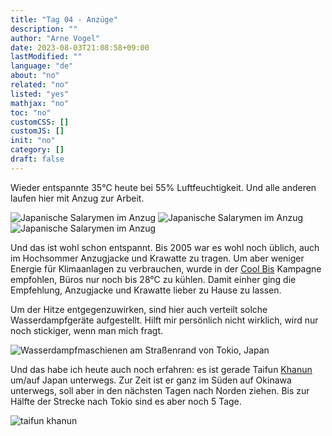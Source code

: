 ```yaml
---
title: "Tag 04 - Anzüge"
description: ""
author: "Arne Vogel"
date: 2023-08-03T21:08:58+09:00
lastModified: ""
language: "de"
about: "no"
related: "no"
listed: "yes"
mathjax: "no"
toc: "no"
customCSS: []
customJS: []
init: "no"
category: []
draft: false
---
```


Wieder entspannte 35°C heute bei 55% Luftfeuchtigkeit.
Und alle anderen laufen hier mit Anzug zur Arbeit.

![Japanische Salarymen im Anzug](anzug.jpg)
![Japanische Salarymen im Anzug](anzug2.jpg)
![Japanische Salarymen im Anzug](anzug3.jpg)

Und das ist wohl schon entspannt.
Bis 2005 war es wohl noch üblich, auch im Hochsommer Anzugjacke und Krawatte zu tragen.
Um aber weniger Energie für Klimaanlagen zu verbrauchen, wurde in der [Cool Bis](https://de.wikipedia.org/wiki/Cool_Biz) Kampagne empfohlen, Büros nur noch bis 28°C zu kühlen.
Damit einher ging die Empfehlung, Anzugjacke und Krawatte lieber zu Hause zu lassen.


Um der Hitze entgegenzuwirken, sind hier auch verteilt solche Wasserdampfgeräte aufgestellt.
Hilft mir persönlich nicht wirklich, wird nur noch stickiger, wenn man mich fragt.

![Wasserdampfmaschienen am Straßenrand von Tokio, Japan](nebel.jpg)

Und das habe ich heute auch noch erfahren: es ist gerade Taifun [Khanun](https://www.tagesschau.de/ausland/asien/japan-taiwan-taifun-100.html) um/auf Japan unterwegs.
Zur Zeit ist er ganz im Süden auf Okinawa unterwegs, soll aber in den nächsten Tagen nach Norden ziehen.
Bis zur Hälfte der Strecke nach Tokio sind es aber noch 5 Tage.

![taifun khanun](taifun.png)

